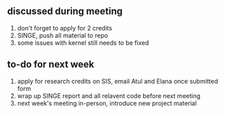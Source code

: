 ## discussed during meeting
1. don't forget to apply for 2 credits
2. SINGE, push all material to repo
3. some issues with kernel still needs to be fixed


## to-do for next week
1. apply for research credits on SIS, email Atul and Elana once submitted form
2. wrap up SINGE report and all relavent code before next meeting
3. next week's meeting in-person, introduce new project material
